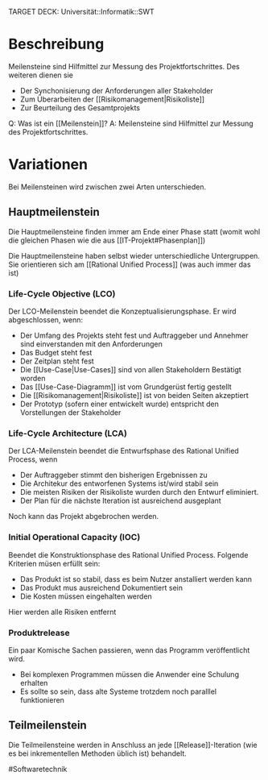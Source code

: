 TARGET DECK: Universität::Informatik::SWT

# Beschreibung
Meilensteine sind Hilfmittel zur Messung des Projektfortschrittes.
Des weiteren dienen sie
- Der Synchonisierung der Anforderungen aller Stakeholder
- Zum Überarbeiten der [[Risikomanagement|Risikoliste]]
- Zur Beurteilung des Gesamtprojekts

Q: Was ist ein [[Meilenstein]]?
A: Meilensteine sind Hilfmittel zur Messung des Projektfortschrittes.
<!--ID: 1645543052248-->


# Variationen
Bei Meilensteinen wird zwischen zwei Arten unterschieden.

## Hauptmeilenstein
Die Hauptmeilensteine finden immer am Ende einer Phase statt (womit wohl die gleichen Phasen wie die aus [[IT-Projekt#Phasenplan]])

Die Hauptmeilensteine haben selbst wieder unterschiedliche Untergruppen. Sie orientieren sich am [[Rational Unified Process]] (was auch immer das ist)

### Life-Cycle Objective (LCO)
Der LCO-Meilenstein beendet die Konzeptualisierungsphase. Er wird abgeschlossen, wenn:
- Der Umfang des Projekts steht fest und Auftraggeber und Annehmer sind einverstanden mit den Anforderungen
- Das Budget steht fest
- Der Zeitplan steht fest
- Die [[Use-Case|Use-Cases]] sind von allen Stakeholdern Bestätigt worden
- Das [[Use-Case-Diagramm]] ist vom Grundgerüst fertig gestellt
- Die [[Risikomanagement|Risikoliste]] ist von beiden Seiten akzeptiert
- Der Prototyp (sofern einer entwickelt wurde) entspricht den Vorstellungen der Stakeholder


### Life-Cycle Architecture (LCA)
Der LCA-Meilenstein beendet die Entwurfsphase des Rational Unified Process, wenn
- Der Auftraggeber stimmt den bisherigen Ergebnissen zu
- Die Architekur des entworfenen Systems ist/wird stabil sein
- Die meisten Risiken der Risikoliste wurden durch den Entwurf eliminiert.
- Der Plan für die nächste Iteration ist ausreichend ausgeplant

Noch kann das Projekt abgebrochen werden.


### Initial Operational Capacity (IOC)
Beendet die Konstruktionsphase des Rational Unified Process.
Folgende Kriterien müsen erfüllt sein:
- Das Produkt ist so stabil, dass es beim Nutzer anstalliert werden kann
- Das Produkt mus ausreichend Dokumentiert sein
- Die Kosten müssen eingehalten werden

Hier werden alle Risiken entfernt

### Produktrelease
Ein paar Komische Sachen passieren, wenn das Programm veröffentlicht wird.
- Bei komplexen Programmen müssen die Anwender eine Schulung erhalten
- Es sollte so sein, dass alte Systeme trotzdem noch paralllel funktionieren



## Teilmeilenstein
Die Teilmeilensteine werden in Anschluss an jede [[Release]]-Iteration (wie es bei inkrementellen Methoden üblich ist) behandelt.



#Softwaretechnik 


